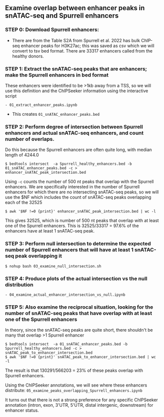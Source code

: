 ## Examine overlap between enhancer peaks in snATAC-seq and Spurrell enhancers

### STEP 0: Download Spurrell enhancers:

- There are from the Table S2A from Spurrell et al. 2022 has bulk ChIP-seq enhancer peaks for H3K27ac; this was saved as csv which we will convert to tsv bed format. There are 33317 enhancers called from the healthy donors.

### STEP 1: Extract the snATAC-seq peaks that are enhancers; make the Spurrell enhancers in bed format

These enhancers were identified to be >1kb away from a TSS, so we will use this definition and the ChIPSeeker information using the interactive script
```
- 01_extract_enhancer_peaks.ipynb 
```
- This creates `01_snATAC_enhancer_peaks.bed`

### STEP 2: Perform degree of intersection between Spurrell enhancers and actual snATAC-seq enhancers, and count number of overlaps. 

Do this because the Spurrell enhancers are often quite long, with median length of 4244.0
```
$ bedtools intersect  -a Spurrell_healthy_enhancers.bed -b 01_snATAC_enhancer_peaks.bed -c >  enhancer_snATAC_peak_intersection.bed
```

Using `-c` counts the number of 500 nt peaks that overlap with the Spurrell enhancers. We are specifically interested in the number of Spurrell enhancers for which there are no intersecting snATAC-seq peaks, so we will use the $NF which includes the count of snATAC-seq peaks overlapping each of the 32525 
```
$ awk '$NF !=0 {print}' enhancer_snATAC_peak_intersection.bed | wc -l 
```

This gives 32525, which is number of 500 nt peaks that overlap with at least one of the Spurrell enhancers. This is 32525/33317 = 97.6% of the enhancers have at least 1 snATAC-seq peak.

### STEP 3: Perform null intersection to determine the expected number of Spurrell enhancers that will have at least 1 snATAC-seq peak overlapping it
```
$ nohup bash 03_examine_null_intersection.sh 
```

### STEP 4: Produce plots of the actual intersection vs the null distribution
```
- 04_examine_actual_enhancer_intersection_vs_null.ipynb
```

### STEP 5: Also examine the reciprocal situation, looking for the number of snATAC-seq peaks that have overlap with at least one of the Spurrell enhancers

In theory, since the snATAC-seq peaks are quite short, there shouldn't be many that overlap >1 Spurrell enhancer

```
$ bedtools intersect  -a 01_snATAC_enhancer_peaks.bed -b Spurrell_healthy_enhancers.bed -c >  snATAC_peak_to_enhancer_intersection.bed
$ awk '$NF !=0 {print}' snATAC_peak_to_enhancer_intersection.bed | wc -l 
```

The result is that 130291/566203 = 23% of these peaks overlap with Spurrell enhancers. 

Using the ChIPSeeker annotations, we will see where these enhancers distribute: `05_examine_peaks_overlapping_Spurrell_enhancers.ipynb`

It turns out that there is not a strong preference for any specific ChIPSeeker annotation (intron, exon, 3'UTR, 5'UTR, distal intergenic, downstream) for enhancer status.
